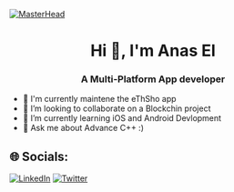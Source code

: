 [![MasterHead](https://i.imgur.com/yKKxzsr.png)](https://www.linkedin.com/in/anas-elouraini-a81155122/)

<h1 align="center">Hi 👋, I'm Anas El</h1>
<h3 align="center">A Multi-Platform App developer</h3>

- 🔭 I'm currently maintene the eThSho app
- 👯 I’m looking to collaborate on a Blockchin project
- 🌱 I’m currently learning iOS and Android Devlopment
- 💬 Ask me about Advance C++ :)

  



<!-- ## 📊 GitHub Stats:

<table align="center">
  <tr>
    <td align="center"><img src="https://github-readme-stats-git-masterrstaa-rickstaa.vercel.app/api/top-langs/?username=aninossii&theme=gotham&hide_border=true&include_all_commits=false&count_private=false&layout=compact" alt="Top Languages" /></td>
    <td align="center"><img src="https://github-readme-streak-stats.herokuapp.com/?user=aninossii&theme=gotham&hide_border=true" alt="GitHub Streak" /></td>
  </tr>
  <tr>
    <td colspan="2" align="center"><img src="https://github-readme-activity-graph.vercel.app/graph?username=aninossii&theme=gotham&color=ffffff&line=2aa889&point=599cab&area=true&hide_border=true" /></td>
  </tr>
</table>
-->

## 🌐 Socials:
[![LinkedIn](https://img.shields.io/badge/LinkedIn-%230077B5.svg?logo=linkedin&logoColor=white)](https://www.linkedin.com/in/anas-elouraini-97274b2a1/)
[![Twitter](https://img.shields.io/badge/Twitter-%231DA1F2.svg?logo=Twitter&logoColor=white)](https://twitter.com/ProAninoss)

<!-- Proudly created with GPRM ( https://gprm.itsvg.in ) -->

<!--
**AninossII/AninossII** is a ✨ _special_ ✨ repository because its `README.md` (this file) appears on your GitHub profile.

Here are some ideas to get you started:

- 🔭 I’m currently working on ...
- 🌱 I’m currently learning ...
- 👯 I’m looking to collaborate on ...
- 🤔 I’m looking for help with ...
- 💬 Ask me about ...
- 📫 How to reach me: ...
- 😄 Pronouns: ...
- ⚡ Fun fact: ...
-->
